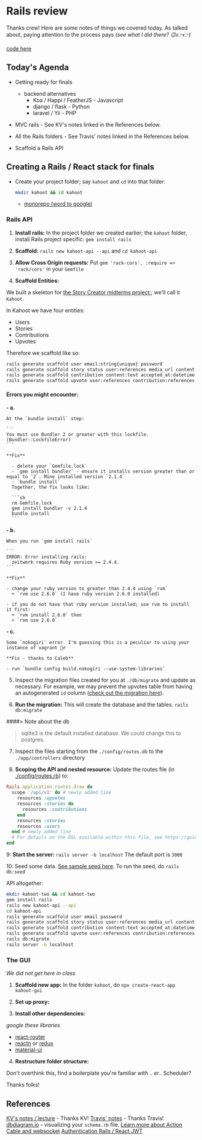 Rails review
===

Thanks crew! Here are some notes of things we covered today. As talked about, paying attention to the process pays *(see what I did there? 😉👉👉)*

[code here](https://github.com/hafbau/lecture_notes/tree/master/02_14_oct_19/w10d1)

## Today's Agenda

- Getting ready for finals
  - backend alternatives
    + Koa / Happi / FeatherJS - Javascript
    + django / flask - Python
    + laravel / Yii - PHP

- MVC rails - See KV's notes linked in the References below.
- All the Rails folders - See Travis' notes linked in the References below.
- Scaffold a Rails API


## Creating a Rails / React stack for finals

- Create your project folder; say `kahoot` and `cd` into that folder:
  ```sh
  mkdir kahoot && cd kahoot
  ``` 

  - [monorepo (word to google)](https://lmgtfy.com/?q=monorepo&pp=1&iie=1)

### Rails API

1. **Install rails:** In the project folder we created earlier; the `kahoot` folder, install Rails project specific:
  `gem install rails`

2. **Scaffold:** `rails new kahoot-api --api` and `cd kahoot-api`

3. **Allow Cross Origin requests:** Put `gem 'rack-cors', :require => 'rack/cors'` in your `Gemfile`

4. **Scaffold Entities:**

We built a skeleton for [the Story Creator midterms project:](https://web.compass.lighthouselabs.ca/projects/w4-midterm-proj); we'll call it `Kahoot`.

In Kahoot we have four entities:
- Users
- Stories
- Contributions
- Upvotes

Therefore we scaffold like so:

```sh
rails generate scaffold user email:string{unique} password
rails generate scaffold story status user:references media_url content:text
rails generate scaffold contribution content:text accepted_at:datetime user:references story:references status
rails generate scaffold upvote user:references contribution:references
```

#### Errors you might encounter:

  **- a.**

    At the `bundle install` step:

    ```
    You must use Bundler 2 or greater with this lockfile. (Bundler::LockfileError)
    ```
    
    **Fix**

      - delete your `Gemfile.lock`
      - `gem install bundler` - ensure it installs version greater than or equal to `2`. Mine installed version `2.1.4`
      - `bundle install`
      Together, the fix looks like: 
      
      ```sh
      rm Gemfile.lock
      gem install bundler -v 2.1.4
      bundle install
      ```

  **- b.**

    When you run `gem install rails`

    ```
    ERROR: Error installing rails:
	  zeitwerk requires Ruby version >= 2.4.4.
    ```

    **Fix**

    - change your ruby version to greater than 2.4.4 using `rvm`
      + `rvm use 2.6.0` (I have ruby version 2.6.0 installed)

    - if you do not have that ruby version installed; use rvm to install it first:
      + `rvm install 2.6.0` then
      + `rvm use 2.6.0`

  **- c.**

    Some `nokogiri` error. I'm guessing this is a peculiar to using your instance of vagrant 🤷‍♂️

    **Fix - thanks to Caleb**

    - run `bundle config build.nokogiri --use-system-libraries`

5. Inspect the migration files created for you at `./db/migrate` and update as necessary. For example, we may prevent the upvotes table from having an autogenerated `id` column ([check out the migration here](https://github.com/hafbau/lecture_notes/blob/master/02_14_oct_19/w10d1/kahoot/kahoot-api/db/migrate/20200307183658_create_upvotes.rb)).

6. **Run the migration:** This will create the database and the tables. `rails db:migrate`

####> Note about the db
> sqlite3 is the default installed database. We could change this to postgres.

7. Inspect the files starting from the `./config/routes.db` to the `./app/controllers` directory

8. **Scoping the API and nested resource:** Update the routes file (in [./config/routes.rb](https://github.com/hafbau/lecture_notes/blob/master/02_14_oct_19/w10d1/kahoot/kahoot-api/config/routes.rb)) to:

```rb
Rails.application.routes.draw do
  scope '/api/v1' do # newly added line
    resources :upvotes
    resources :stories do
      resources :contributions
    end
    resources :stories
    resources :users
  end # newly added line
  # For details on the DSL available within this file, see https://guides.rubyonrails.org/routing.html
end
```

9: **Start the server:** `rails server -b localhost` The default port is `3000`

10: Seed some data. [See sample seed here](https://github.com/hafbau/lecture_notes/blob/master/02_14_oct_19/w10d1/kahoot/kahoot-api/db/seeds.rb). To run the seed, do `rails db:seed`

API altogether:

```sh
mkdir kahoot-two && cd kahoot-two
gem install rails
rails new kahoot-api --api
cd kahoot-api
rails generate scaffold user email password
rails generate scaffold story status user:references media_url content:text
rails generate scaffold contribution content:text accepted_at:datetime user:references story:references status
rails generate scaffold upvote user:references contribution:references
rails db:migrate
rails server -b localhost
```

### The GUI

*We did not get here in class*
1. **Scaffold new app:** In the folder `kahoot`, do `npx create-react-app kahoot-gui`

2. **Set up proxy:**

3. **Install other dependencies:**

*google these libraries*

- [react-router](https://lmgtfy.com/?q=react-router)
- [reactn](https://lmgtfy.com/?q=reactn) or [redux](https://lmgtfy.com/?q=react-redux)
- [material-ui](https://lmgtfy.com/?q=material-ui)

4. **Restructure folder structure:**

Don't overthink this, find a boilerplate you're familiar with .. er.. Scheduler?

Thanks folks!

## References

[KV's notes / lecture](https://web.compass.lighthouselabs.ca/activities/433/lectures/3405) - Thanks KV!
[Travis' notes](https://web.compass.lighthouselabs.ca/activities/433/lectures/3263) - Thanks Travis!
[dbdiagram.io](dbdiagram.io) - visualizing your `schema.rb` file.
[Learn more about Action Cable and websocket](https://medium.com/@dakota.lillie/using-action-cable-with-react-c37df065f296)
[Authentication Rails / React JWT](https://levelup.gitconnected.com/jwt-auth-in-a-react-rails-app-8a7e6ba1ac0)